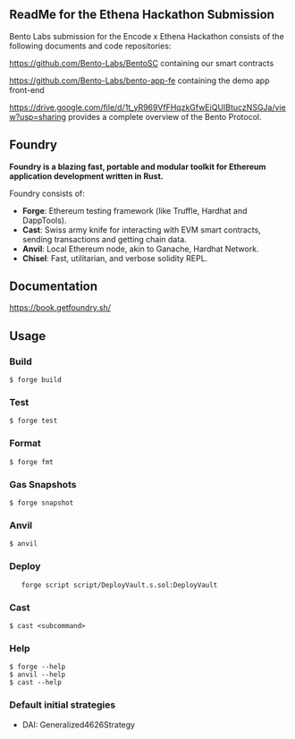 ## ReadMe for the Ethena Hackathon Submission

Bento Labs submission for the Encode x Ethena Hackathon consists of the following documents and code repositories:

https://github.com/Bento-Labs/BentoSC containing our smart contracts

https://github.com/Bento-Labs/bento-app-fe containing the demo app front-end

https://drive.google.com/file/d/1t_yR969VfFHqzkGfwEiQUIBtuczNSGJa/view?usp=sharing provides a complete overview of the Bento Protocol.

## Foundry

**Foundry is a blazing fast, portable and modular toolkit for Ethereum application development written in Rust.**

Foundry consists of:

-   **Forge**: Ethereum testing framework (like Truffle, Hardhat and DappTools).
-   **Cast**: Swiss army knife for interacting with EVM smart contracts, sending transactions and getting chain data.
-   **Anvil**: Local Ethereum node, akin to Ganache, Hardhat Network.
-   **Chisel**: Fast, utilitarian, and verbose solidity REPL.

## Documentation

https://book.getfoundry.sh/

## Usage

### Build

```shell
$ forge build
```

### Test

```shell
$ forge test
```

### Format

```shell
$ forge fmt
```

### Gas Snapshots

```shell
$ forge snapshot
```

### Anvil

```shell
$ anvil
```

### Deploy

```shell
   forge script script/DeployVault.s.sol:DeployVault
```

### Cast

```shell
$ cast <subcommand>
```

### Help

```shell
$ forge --help
$ anvil --help
$ cast --help
```

### Default initial strategies
- DAI: Generalized4626Strategy

